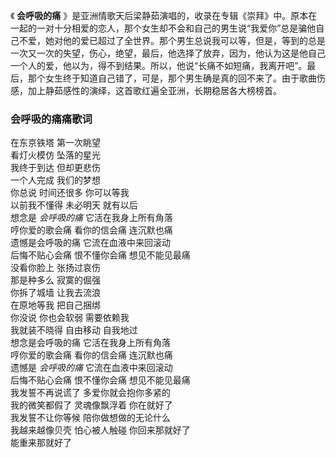 

《 **会呼吸的痛**
》是亚洲情歌天后梁静茹演唱的，收录在专辑《崇拜》中。原本在一起的一对十分相爱的恋人，那个女生却不会和自己的男生说“我爱你”总是骗他自己不爱，她对他的爱已超过了全世界。那个男生总说我可以等，但是，等到的总是一次又一次的失望，伤心，绝望，最后，他选择了放弃，因为，他认为这是他自己一个人的爱，他以为，得不到结果。所以，他说“长痛不如短痛，我离开吧”。最后，那个女生终于知道自己错了，可是，那个男生确是真的回不来了。由于歌曲伤感，加上静茹感性的演绎，这首歌红遍全亚洲，长期稳居各大榜榜首。

### 会呼吸的痛痛歌词

在东京铁塔 第一次眺望  
看灯火模仿 坠落的星光  
我终于到达 但却更悲伤  
一个人完成 我们的梦想  
你总说 时间还很多 你可以等我  
以前我不懂得 未必明天 就有以后  
想念是 _会呼吸的痛_ 它活在我身上所有角落  
哼你爱的歌会痛 看你的信会痛 连沉默也痛  
遗憾是会呼吸的痛 它流在血液中来回滚动  
后悔不贴心会痛 恨不懂你会痛 想见不能见最痛  
没看你脸上 张扬过哀伤  
那是种多么 寂寞的倔强  
你拆了城墙 让我去流浪  
在原地等我 把自己捆绑  
你没说 你也会软弱 需要依赖我  
我就装不晓得 自由移动 自我地过  
想念是会呼吸的痛 它活在我身上所有角落  
哼你爱的歌会痛 看你的信会痛 连沉默也痛  
遗憾是 _会呼吸的痛_ 它流在血液中来回滚动  
后悔不贴心会痛 恨不懂你会痛 想见不能见最痛  
我发誓不再说谎了 多爱你就会抱你多紧的  
我的微笑都假了 灵魂像飘浮着 你在就好了  
我发誓不让你等候 陪你做想做的无论什么  
我越来越像贝壳 怕心被人触碰 你回来那就好了  
能重来那就好了

